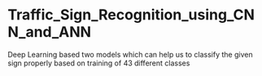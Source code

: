 # Traffic_Sign_Recognition_using_CNN_and_ANN

Deep Learning based two models which can help us to classify the given sign properly based on training of 43 different classes

